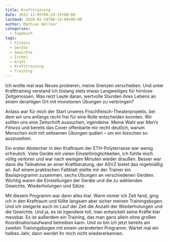 ```yaml
---
title: Krafttraining
date: 2012-12-05T00:29:15+00:00
lastmod: 2020-02-14T00:14:09+00:00
author: Mathias Wellner
categories:
  - tagebuch
tags:
  - Fitness
  - Geräte
  - Gewichte
  - Irchel
  - Kraft
  - Krafttraining
  - Training
---
```

Ich wollte mal was Neues probieren, meine Grenzen verschieben. Und unter Krafttraining verstand ich bislang stets etwas Langweiliges für hirnlose Zeitgenossen. Was reizt Leute daran, wertvolle Stunden ihres Lebens an einem derartigen Ort mit monotonen Übungen zu verbringen? 

Anlass war für mich der Start unseres Frischfleisch-Theaterprojekts, bei dem wir uns anfangs recht frei für eine Rolle entscheiden konnten. Wir sollten uns eine Zeitschrift aussuchen, irgendeine. Meine Wahl war _Men&#8217;s Fitness_ und bereits das Cover offenbarte mir recht deutlich, warum Menschen sich mit seltsamen Übungen quälen &ndash; um ein bisschen so auszusehen. 

Ein erster Abstecher in den Kraftraum der ETH-Polyterrasse war wenig erfreulich. Viele Geräte mit vielen Einstellmöglichkeiten, ich fühlte mich völlig verloren und war nach wenigen Minuten wieder draußen. Besser war dann die Teilnahme an einer Kraftberatung, der ASVZ bietet das regelmäßig an. Auf einem praktischen Faltblatt stellte mir der Trainer ein Basisprogramm zusammen, sechs Übungen an verschiedenen Geräten. Wichtig waren die Einstellungen der Geräte und die zu wählenden Gewichte, Wiederholungen und Sätze. 

Mit diesem Programm war dann alles klar. Wann immer ich Zeit fand, ging ich in den Kraftraum und füllte langsam aber sicher meinen Trainingsbogen. Und ich steigerte auch im Lauf der Zeit die Anzahl der Wiederholungen und die Gewichte. Und ja, es ist irgendwie toll, man entwickelt seine Kräfte klar messbar. Es ist außerdem ein Training, das man ganz allein ohne großen Koordinationsaufwand betreiben kann. Und so bin ich jetzt bereits am zweiten Trainingsbogen mit einem veränderten Programm. Wartet mal ein halbes Jahr, dann werdet ihr mich nicht wiedererkennen.